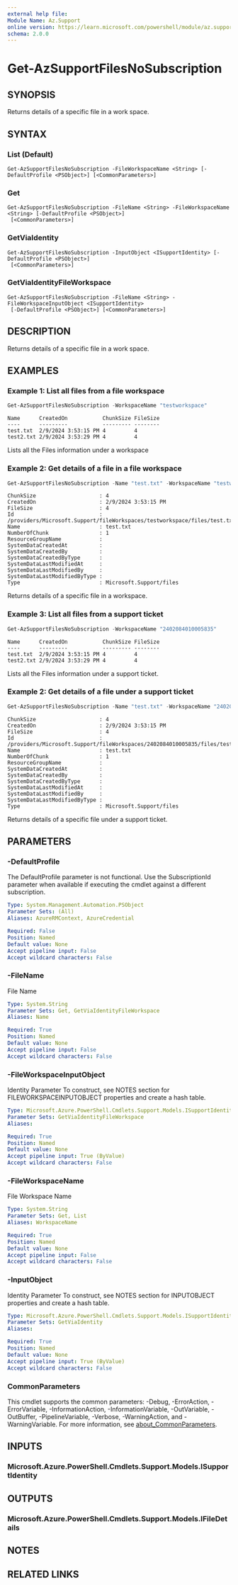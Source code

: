```yaml
---
external help file:
Module Name: Az.Support
online version: https://learn.microsoft.com/powershell/module/az.support/get-azsupportfilesnosubscription
schema: 2.0.0
---
```


# Get-AzSupportFilesNoSubscription

## SYNOPSIS
Returns details of a specific file in a work space.

## SYNTAX

### List (Default)
```
Get-AzSupportFilesNoSubscription -FileWorkspaceName <String> [-DefaultProfile <PSObject>] [<CommonParameters>]
```

### Get
```
Get-AzSupportFilesNoSubscription -FileName <String> -FileWorkspaceName <String> [-DefaultProfile <PSObject>]
 [<CommonParameters>]
```

### GetViaIdentity
```
Get-AzSupportFilesNoSubscription -InputObject <ISupportIdentity> [-DefaultProfile <PSObject>]
 [<CommonParameters>]
```

### GetViaIdentityFileWorkspace
```
Get-AzSupportFilesNoSubscription -FileName <String> -FileWorkspaceInputObject <ISupportIdentity>
 [-DefaultProfile <PSObject>] [<CommonParameters>]
```

## DESCRIPTION
Returns details of a specific file in a work space.

## EXAMPLES

### Example 1: List all files from a file workspace
```powershell
Get-AzSupportFilesNoSubscription -WorkspaceName "testworkspace"
```

```output
Name      CreatedOn           ChunkSize FileSize
----      ---------           --------- --------
test.txt  2/9/2024 3:53:15 PM 4         4
test2.txt 2/9/2024 3:53:29 PM 4         4
```

Lists all the Files information under a workspace

### Example 2: Get details of a file in a file workspace
```powershell
Get-AzSupportFilesNoSubscription -Name "test.txt" -WorkspaceName "testworkspace"
```

```output
ChunkSize                    : 4
CreatedOn                    : 2/9/2024 3:53:15 PM
FileSize                     : 4
Id                           : /providers/Microsoft.Support/fileWorkspaces/testworkspace/files/test.txt
Name                         : test.txt
NumberOfChunk                : 1
ResourceGroupName            :
SystemDataCreatedAt          :
SystemDataCreatedBy          :
SystemDataCreatedByType      :
SystemDataLastModifiedAt     :
SystemDataLastModifiedBy     :
SystemDataLastModifiedByType :
Type                         : Microsoft.Support/files
```

Returns details of a specific file in a workspace.

### Example 3: List all files from a support ticket
```powershell
Get-AzSupportFilesNoSubscription -WorkspaceName "2402084010005835"
```

```output
Name      CreatedOn           ChunkSize FileSize
----      ---------           --------- --------
test.txt  2/9/2024 3:53:15 PM 4         4
test2.txt 2/9/2024 3:53:29 PM 4         4
```

Lists all the Files information under a support ticket.

### Example 2: Get details of a file under a support ticket
```powershell
Get-AzSupportFilesNoSubscription -Name "test.txt" -WorkspaceName "2402084010005835"
```

```output
ChunkSize                    : 4
CreatedOn                    : 2/9/2024 3:53:15 PM
FileSize                     : 4
Id                           : /providers/Microsoft.Support/fileWorkspaces/2402084010005835/files/test.txt
Name                         : test.txt
NumberOfChunk                : 1
ResourceGroupName            :
SystemDataCreatedAt          :
SystemDataCreatedBy          :
SystemDataCreatedByType      :
SystemDataLastModifiedAt     :
SystemDataLastModifiedBy     :
SystemDataLastModifiedByType :
Type                         : Microsoft.Support/files
```

Returns details of a specific file under a support ticket.

## PARAMETERS

### -DefaultProfile
The DefaultProfile parameter is not functional.
Use the SubscriptionId parameter when available if executing the cmdlet against a different subscription.

```yaml
Type: System.Management.Automation.PSObject
Parameter Sets: (All)
Aliases: AzureRMContext, AzureCredential

Required: False
Position: Named
Default value: None
Accept pipeline input: False
Accept wildcard characters: False
```

### -FileName
File Name

```yaml
Type: System.String
Parameter Sets: Get, GetViaIdentityFileWorkspace
Aliases: Name

Required: True
Position: Named
Default value: None
Accept pipeline input: False
Accept wildcard characters: False
```

### -FileWorkspaceInputObject
Identity Parameter
To construct, see NOTES section for FILEWORKSPACEINPUTOBJECT properties and create a hash table.

```yaml
Type: Microsoft.Azure.PowerShell.Cmdlets.Support.Models.ISupportIdentity
Parameter Sets: GetViaIdentityFileWorkspace
Aliases:

Required: True
Position: Named
Default value: None
Accept pipeline input: True (ByValue)
Accept wildcard characters: False
```

### -FileWorkspaceName
File Workspace Name

```yaml
Type: System.String
Parameter Sets: Get, List
Aliases: WorkspaceName

Required: True
Position: Named
Default value: None
Accept pipeline input: False
Accept wildcard characters: False
```

### -InputObject
Identity Parameter
To construct, see NOTES section for INPUTOBJECT properties and create a hash table.

```yaml
Type: Microsoft.Azure.PowerShell.Cmdlets.Support.Models.ISupportIdentity
Parameter Sets: GetViaIdentity
Aliases:

Required: True
Position: Named
Default value: None
Accept pipeline input: True (ByValue)
Accept wildcard characters: False
```

### CommonParameters
This cmdlet supports the common parameters: -Debug, -ErrorAction, -ErrorVariable, -InformationAction, -InformationVariable, -OutVariable, -OutBuffer, -PipelineVariable, -Verbose, -WarningAction, and -WarningVariable. For more information, see [about_CommonParameters](http://go.microsoft.com/fwlink/?LinkID=113216).

## INPUTS

### Microsoft.Azure.PowerShell.Cmdlets.Support.Models.ISupportIdentity

## OUTPUTS

### Microsoft.Azure.PowerShell.Cmdlets.Support.Models.IFileDetails

## NOTES

## RELATED LINKS

